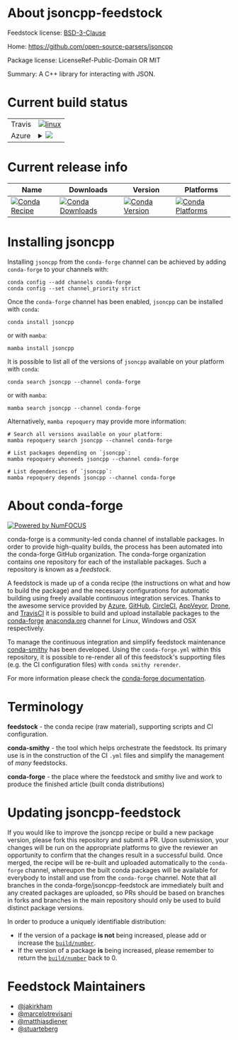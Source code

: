 About jsoncpp-feedstock
=======================

Feedstock license: [BSD-3-Clause](https://github.com/conda-forge/jsoncpp-feedstock/blob/main/LICENSE.txt)

Home: https://github.com/open-source-parsers/jsoncpp

Package license: LicenseRef-Public-Domain OR MIT

Summary: A C++ library for interacting with JSON.

Current build status
====================


<table><tr>
    <td>Travis</td>
    <td>
      <a href="https://app.travis-ci.com/conda-forge/jsoncpp-feedstock">
        <img alt="linux" src="https://img.shields.io/travis/com/conda-forge/jsoncpp-feedstock/main.svg?label=Linux">
      </a>
    </td>
  </tr>
    
  <tr>
    <td>Azure</td>
    <td>
      <details>
        <summary>
          <a href="https://dev.azure.com/conda-forge/feedstock-builds/_build/latest?definitionId=486&branchName=main">
            <img src="https://dev.azure.com/conda-forge/feedstock-builds/_apis/build/status/jsoncpp-feedstock?branchName=main">
          </a>
        </summary>
        <table>
          <thead><tr><th>Variant</th><th>Status</th></tr></thead>
          <tbody><tr>
              <td>linux_64</td>
              <td>
                <a href="https://dev.azure.com/conda-forge/feedstock-builds/_build/latest?definitionId=486&branchName=main">
                  <img src="https://dev.azure.com/conda-forge/feedstock-builds/_apis/build/status/jsoncpp-feedstock?branchName=main&jobName=linux&configuration=linux%20linux_64_" alt="variant">
                </a>
              </td>
            </tr><tr>
              <td>linux_aarch64</td>
              <td>
                <a href="https://dev.azure.com/conda-forge/feedstock-builds/_build/latest?definitionId=486&branchName=main">
                  <img src="https://dev.azure.com/conda-forge/feedstock-builds/_apis/build/status/jsoncpp-feedstock?branchName=main&jobName=linux&configuration=linux%20linux_aarch64_" alt="variant">
                </a>
              </td>
            </tr><tr>
              <td>linux_ppc64le</td>
              <td>
                <a href="https://dev.azure.com/conda-forge/feedstock-builds/_build/latest?definitionId=486&branchName=main">
                  <img src="https://dev.azure.com/conda-forge/feedstock-builds/_apis/build/status/jsoncpp-feedstock?branchName=main&jobName=linux&configuration=linux%20linux_ppc64le_" alt="variant">
                </a>
              </td>
            </tr><tr>
              <td>osx_64</td>
              <td>
                <a href="https://dev.azure.com/conda-forge/feedstock-builds/_build/latest?definitionId=486&branchName=main">
                  <img src="https://dev.azure.com/conda-forge/feedstock-builds/_apis/build/status/jsoncpp-feedstock?branchName=main&jobName=osx&configuration=osx%20osx_64_" alt="variant">
                </a>
              </td>
            </tr><tr>
              <td>osx_arm64</td>
              <td>
                <a href="https://dev.azure.com/conda-forge/feedstock-builds/_build/latest?definitionId=486&branchName=main">
                  <img src="https://dev.azure.com/conda-forge/feedstock-builds/_apis/build/status/jsoncpp-feedstock?branchName=main&jobName=osx&configuration=osx%20osx_arm64_" alt="variant">
                </a>
              </td>
            </tr><tr>
              <td>win_64</td>
              <td>
                <a href="https://dev.azure.com/conda-forge/feedstock-builds/_build/latest?definitionId=486&branchName=main">
                  <img src="https://dev.azure.com/conda-forge/feedstock-builds/_apis/build/status/jsoncpp-feedstock?branchName=main&jobName=win&configuration=win%20win_64_" alt="variant">
                </a>
              </td>
            </tr>
          </tbody>
        </table>
      </details>
    </td>
  </tr>
</table>

Current release info
====================

| Name | Downloads | Version | Platforms |
| --- | --- | --- | --- |
| [![Conda Recipe](https://img.shields.io/badge/recipe-jsoncpp-green.svg)](https://anaconda.org/conda-forge/jsoncpp) | [![Conda Downloads](https://img.shields.io/conda/dn/conda-forge/jsoncpp.svg)](https://anaconda.org/conda-forge/jsoncpp) | [![Conda Version](https://img.shields.io/conda/vn/conda-forge/jsoncpp.svg)](https://anaconda.org/conda-forge/jsoncpp) | [![Conda Platforms](https://img.shields.io/conda/pn/conda-forge/jsoncpp.svg)](https://anaconda.org/conda-forge/jsoncpp) |

Installing jsoncpp
==================

Installing `jsoncpp` from the `conda-forge` channel can be achieved by adding `conda-forge` to your channels with:

```
conda config --add channels conda-forge
conda config --set channel_priority strict
```

Once the `conda-forge` channel has been enabled, `jsoncpp` can be installed with `conda`:

```
conda install jsoncpp
```

or with `mamba`:

```
mamba install jsoncpp
```

It is possible to list all of the versions of `jsoncpp` available on your platform with `conda`:

```
conda search jsoncpp --channel conda-forge
```

or with `mamba`:

```
mamba search jsoncpp --channel conda-forge
```

Alternatively, `mamba repoquery` may provide more information:

```
# Search all versions available on your platform:
mamba repoquery search jsoncpp --channel conda-forge

# List packages depending on `jsoncpp`:
mamba repoquery whoneeds jsoncpp --channel conda-forge

# List dependencies of `jsoncpp`:
mamba repoquery depends jsoncpp --channel conda-forge
```


About conda-forge
=================

[![Powered by
NumFOCUS](https://img.shields.io/badge/powered%20by-NumFOCUS-orange.svg?style=flat&colorA=E1523D&colorB=007D8A)](https://numfocus.org)

conda-forge is a community-led conda channel of installable packages.
In order to provide high-quality builds, the process has been automated into the
conda-forge GitHub organization. The conda-forge organization contains one repository
for each of the installable packages. Such a repository is known as a *feedstock*.

A feedstock is made up of a conda recipe (the instructions on what and how to build
the package) and the necessary configurations for automatic building using freely
available continuous integration services. Thanks to the awesome service provided by
[Azure](https://azure.microsoft.com/en-us/services/devops/), [GitHub](https://github.com/),
[CircleCI](https://circleci.com/), [AppVeyor](https://www.appveyor.com/),
[Drone](https://cloud.drone.io/welcome), and [TravisCI](https://travis-ci.com/)
it is possible to build and upload installable packages to the
[conda-forge](https://anaconda.org/conda-forge) [anaconda.org](https://anaconda.org/)
channel for Linux, Windows and OSX respectively.

To manage the continuous integration and simplify feedstock maintenance
[conda-smithy](https://github.com/conda-forge/conda-smithy) has been developed.
Using the ``conda-forge.yml`` within this repository, it is possible to re-render all of
this feedstock's supporting files (e.g. the CI configuration files) with ``conda smithy rerender``.

For more information please check the [conda-forge documentation](https://conda-forge.org/docs/).

Terminology
===========

**feedstock** - the conda recipe (raw material), supporting scripts and CI configuration.

**conda-smithy** - the tool which helps orchestrate the feedstock.
                   Its primary use is in the construction of the CI ``.yml`` files
                   and simplify the management of *many* feedstocks.

**conda-forge** - the place where the feedstock and smithy live and work to
                  produce the finished article (built conda distributions)


Updating jsoncpp-feedstock
==========================

If you would like to improve the jsoncpp recipe or build a new
package version, please fork this repository and submit a PR. Upon submission,
your changes will be run on the appropriate platforms to give the reviewer an
opportunity to confirm that the changes result in a successful build. Once
merged, the recipe will be re-built and uploaded automatically to the
`conda-forge` channel, whereupon the built conda packages will be available for
everybody to install and use from the `conda-forge` channel.
Note that all branches in the conda-forge/jsoncpp-feedstock are
immediately built and any created packages are uploaded, so PRs should be based
on branches in forks and branches in the main repository should only be used to
build distinct package versions.

In order to produce a uniquely identifiable distribution:
 * If the version of a package **is not** being increased, please add or increase
   the [``build/number``](https://docs.conda.io/projects/conda-build/en/latest/resources/define-metadata.html#build-number-and-string).
 * If the version of a package **is** being increased, please remember to return
   the [``build/number``](https://docs.conda.io/projects/conda-build/en/latest/resources/define-metadata.html#build-number-and-string)
   back to 0.

Feedstock Maintainers
=====================

* [@jakirkham](https://github.com/jakirkham/)
* [@marcelotrevisani](https://github.com/marcelotrevisani/)
* [@matthiasdiener](https://github.com/matthiasdiener/)
* [@stuarteberg](https://github.com/stuarteberg/)

